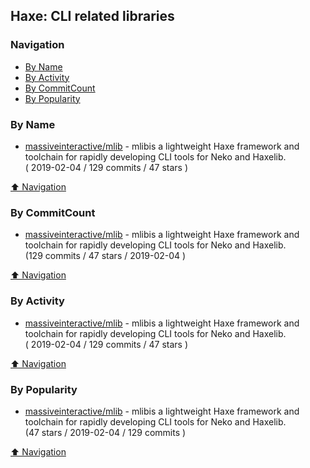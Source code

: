 ## Haxe: CLI related libraries


### Navigation

- [By Name](#by-name)
- [By Activity](#by-activity)
- [By CommitCount](#by-commitcount)
- [By Popularity](#by-popularity)

### By Name
<!-- PROJECTS_LIST -->
- [massiveinteractive/mlib](https://github.com/massiveinteractive/mlib) - mlibis a lightweight Haxe framework and toolchain for rapidly developing CLI tools for Neko and Haxelib. <br/> ( 2019-02-04 / 129 commits / 47 stars )
<!-- /PROJECTS_LIST -->

[⬆ Navigation](#navigation)

### By CommitCount
<!-- COMMITCOUNT_LIST -->
- [massiveinteractive/mlib](https://github.com/massiveinteractive/mlib) - mlibis a lightweight Haxe framework and toolchain for rapidly developing CLI tools for Neko and Haxelib. <br/> (129 commits / 47 stars / 2019-02-04 )
<!-- /COMMITCOUNT_LIST -->
[⬆ Navigation](#navigation)

### By Activity
<!-- ACTIVITY_LIST -->
- [massiveinteractive/mlib](https://github.com/massiveinteractive/mlib) - mlibis a lightweight Haxe framework and toolchain for rapidly developing CLI tools for Neko and Haxelib. <br/> ( 2019-02-04 / 129 commits / 47 stars )
<!-- /ACTIVITY_LIST -->

[⬆ Navigation](#navigation)

### By Popularity
<!-- POPULARITY_LIST -->
- [massiveinteractive/mlib](https://github.com/massiveinteractive/mlib) - mlibis a lightweight Haxe framework and toolchain for rapidly developing CLI tools for Neko and Haxelib. <br/> (47 stars / 2019-02-04 / 129 commits )
<!-- /POPULARITY_LIST -->

[⬆ Navigation](#navigation)
